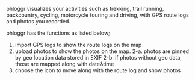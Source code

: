 phloggr visualizes your activities such as trekking, trail running, backcountry, cycling, motorcycle touring and driving, with GPS route logs and photos you recorded.

phloggr has the functions as listed below;

1. import GPS logs to show the route logs on the map
2. upload photos to show the photos on the map. 
2-a. photos are pinned by geo location data stored in EXIF
2-b. if photos without geo data, those are mapped along with date&time 
3. choose the icon to move along with the route log and show photos 
